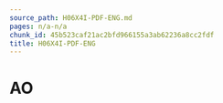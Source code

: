 ```yaml
---
source_path: H06X4I-PDF-ENG.md
pages: n/a-n/a
chunk_id: 45b523caf21ac2bfd966155a3ab62236a8cc2fdf
title: H06X4I-PDF-ENG
---
```

# AO
